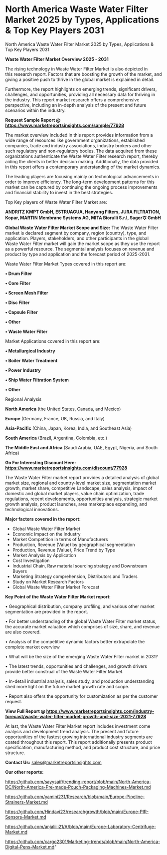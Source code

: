 # North America Waste Water Filter Market 2025 by Types, Applications & Top Key Players 2031
North America Waste Water Filter Market 2025 by Types, Applications & Top Key Players 2031

<Strong> Waste Water Filter Market Overview 2025 - 2031</strong>

The rising technology in Waste Water Filter Market is also depicted in this research report. Factors that are boosting the growth of the market, and giving a positive push to thrive in the global market is explained in detail.

Furthermore, the report highlights on emerging trends, significant drivers, challenges, and opportunities, providing all necessary data for thriving in the industry. This report market research offers a comprehensive perspective, including an in-depth analysis of the present and future scenarios within the industry.

<strong>Request Sample Report @ <a href=https://www.marketreportsinsights.com/sample/77928>https://www.marketreportsinsights.com/sample/77928</a></strong>

The market overview included in this report provides information from a wide range of resources like government organizations, established companies, trade and industry associations, industry brokers and other such regulatory and non-regulatory bodies. The data acquired from these organizations authenticate the Waste Water Filter research report, thereby aiding the clients in better decision making. Additionally, the data provided in this report offers a contemporary understanding of the market dynamics.

The leading players are focusing mainly on technological advancements in order to improve efficiency. The long-term development patterns for this market can be captured by continuing the ongoing process improvements and financial stability to invest in the best strategies.

Top Key players of Waste Water Filter Market are:

<strong>ANDRITZ KMPT GmbH, ESTRUAGUA, Hanyang Filters, JURA FILTRATION, Kopar, MARTIN Membrane Systems AG, MITA Biorulli S.r.l, Sagerㆧ GmbH</strong>

<strong><b>Global Waste Water Filter Market Scope and Size:</b></strong>
The Waste Water Filter market is declared segment by company, region (country), type, and application. Players, stakeholders, and other participants in the global Waste Water Filter market will gain the market scope as they use the report as a powerful resource. The segmental analysis focuses on revenue and product by type and application and the forecast period of 2025-2031.

Waste Water Filter Market Types covered in this report are:

<strong>• Drum Filter

• Core Filter

• Screen Mesh Filter

• Disc Filter

• Capsule Filter

• Other

• Waste Water Filter</strong>

Market Applications covered in this report are:

<strong>• Metallurgical Industry

• Boiler Water Treatment

• Power Industry

• Ship Water Filtration System

• Other</strong> 

Regional Analysis

<strong>North America</strong> (the United States, Canada, and Mexico)

<strong>Europe</strong> (Germany, France, UK, Russia, and Italy)

<strong>Asia-Pacific</strong> (China, Japan, Korea, India, and Southeast Asia)

<strong>South America</strong> (Brazil, Argentina, Colombia, etc.)

<strong>The Middle East and Africa</strong> (Saudi Arabia, UAE, Egypt, Nigeria, and South Africa)

<strong>Go For Interesting Discount Here: <a href=https://www.marketreportsinsights.com/discount/77928>https://www.marketreportsinsights.com/discount/77928</a></strong>

The Waste Water Filter market report provides a detailed analysis of global market size, regional and country-level market size, segmentation market growth, market share, competitive Landscape, sales analysis, impact of domestic and global market players, value chain optimization, trade regulations, recent developments, opportunities analysis, strategic market growth analysis, product launches, area marketplace expanding, and technological innovations.

<strong><b>Major factors covered in the report:</b></strong>
<ul>
  <li>Global Waste Water Filter Market </li>
  <li>Economic Impact on the Industry</li>
  <li>Market Competition in terms of Manufacturers</li>
  <li>Production, Revenue (Value) by geographical segmentation</li>
  <li>Production, Revenue (Value), Price Trend by Type</li>
  <li>Market Analysis by Application</li>
  <li>Cost Investigation</li>
  <li>Industrial Chain, Raw material sourcing strategy and Downstream Buyers</li>
  <li>Marketing Strategy comprehension, Distributors and Traders</li>
  <li>Study on Market Research Factors</li>
  <li>Global Waste Water Filter Market Forecast</li>
</ul>

<strong><b>Key Point of the Waste Water Filter Market report:</b></strong>

• Geographical distribution, company profiling, and various other market segmentation are provided in the report.

• For better understanding of the global Waste Water Filter market status, the accurate market valuation which comprises of size, share, and revenue are also covered.

• Analysis of the competitive dynamic factors better extrapolate the complete market overview

• What will be the size of the emerging Waste Water Filter market in 2031?

• The latest trends, opportunities and challenges, and growth drivers provide better construal of the Waste Water Filter Market.

• In-detail industrial analysis, sales study, and production understanding shed more light on the future market growth rate and scope.

• Report also offers the opportunity for customization as per the customer request.

<strong><b>View Full Report @ <a href=https://www.marketreportsinsights.com/industry-forecast/waste-water-filter-market-growth-and-size-2021-77928>https://www.marketreportsinsights.com/industry-forecast/waste-water-filter-market-growth-and-size-2021-77928</a></b></strong>


At last, the Waste Water Filter Market report includes investment come analysis and development trend analysis. The present and future opportunities of the fastest growing international industry segments are coated throughout this report. This report additionally presents product specification, manufacturing method, and product cost structure, and price structure.

<strong>Contact Us:</strong>
sales@marketreportsinsights.com

<strong>Our other reports:</strong>

<a href=https://github.com/sayysaif/trending-report/blob/main/North-America-DC/North-America-Pre-made-Pouch-Packaging-Machines-Market.md>https://github.com/sayysaif/trending-report/blob/main/North-America-DC/North-America-Pre-made-Pouch-Packaging-Machines-Market.md</a>

<a href=https://github.com/yamini231/Research/blob/main/Europe-Pipeline-Strainers-Market.md>https://github.com/yamini231/Research/blob/main/Europe-Pipeline-Strainers-Market.md</a>

<a href=https://github.com/Hindavi23/researchgrowth/blob/main/Europe-PIR-Sensors-Market.md>https://github.com/Hindavi23/researchgrowth/blob/main/Europe-PIR-Sensors-Market.md</a>

<a href=https://github.com/anjaliiii21/A/blob/main/Europe-Laboratory-Centrifuge-Market.md>https://github.com/anjaliiii21/A/blob/main/Europe-Laboratory-Centrifuge-Market.md</a>

<a href=https://github.com/cargo2301/Marketing-trends/blob/main/North-America-Digital-Pens-Market.md>https://github.com/cargo2301/Marketing-trends/blob/main/North-America-Digital-Pens-Market.md</a>"

